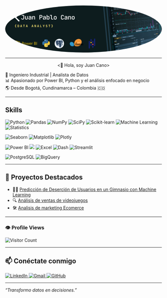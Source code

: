 <p align="center">
  <img src="assets/Banner para Linkedin Analista Sistemas Moderno Negro.png" width="1000" style="border-radius: 50%;">
</p>

---

<p align="center">
  <👋 Hola, soy Juan Cano>
</p>


🎯 Ingeniero Industrial | Analista de Datos  
📊 Apasionado por Power BI, Python y el análisis enfocado en negocio  
🌎 Desde Bogotá, Cundinamarca – Colombia 🇨🇴  


---

## Skills

<!-- Herramientas de análisis y ciencia de datos -->

![Python](https://img.shields.io/badge/-Python-3776AB?style=for-the-badge&logo=python&logoColor=white)
![Pandas](https://img.shields.io/badge/-Pandas-150458?style=for-the-badge&logo=pandas&logoColor=white)
![NumPy](https://img.shields.io/badge/-NumPy-013243?style=for-the-badge&logo=numpy&logoColor=white)
![SciPy](https://img.shields.io/badge/-SciPy-8CAAE6?style=for-the-badge&logo=scipy&logoColor=white)
![Scikit-learn](https://img.shields.io/badge/-Scikit--learn-F7931E?style=for-the-badge&logo=scikit-learn&logoColor=white)
![Machine Learning](https://img.shields.io/badge/-Machine%20Learning-0A192F?style=for-the-badge&logo=google&logoColor=white)
![Statistics](https://img.shields.io/badge/-Statistics-2E7D32?style=for-the-badge)

<!-- Visualización de datos -->

![Seaborn](https://img.shields.io/badge/-Seaborn-4B8BBE?style=for-the-badge)
![Matplotlib](https://img.shields.io/badge/-Matplotlib-11557C?style=for-the-badge)
![Plotly](https://img.shields.io/badge/-Plotly-3F4F75?style=for-the-badge&logo=plotly&logoColor=white)

<!-- Herramientas BI y Dashboards -->

![Power BI](https://img.shields.io/badge/-Power%20BI-F2C811?style=for-the-badge&logo=powerbi&logoColor=black)
[<img src="https://upload.wikimedia.org/wikipedia/commons/4/4b/Tableau_Logo.png" height="28"/>](https://www.tableau.com/)
![Excel](https://img.shields.io/badge/-Excel-217346?style=for-the-badge&logo=microsoft-excel&logoColor=white)
![Dash](https://img.shields.io/badge/-Dash-00AEEF?style=for-the-badge)
![Streamlit](https://img.shields.io/badge/-Streamlit-FF4B4B?style=for-the-badge&logo=streamlit&logoColor=white)

<!-- Bases de datos -->

![PostgreSQL](https://img.shields.io/badge/-PostgreSQL-336791?style=for-the-badge&logo=postgresql&logoColor=white)
![BigQuery](https://img.shields.io/badge/-BigQuery-4285F4?style=for-the-badge&logo=googlecloud&logoColor=white)

---

## 🧠 Proyectos Destacados

* 🏋️‍♂️ [Predicción de Deserción de Usuarios en un Gimnasio con Machine Learning](https://github.com/Juancanoanalyst/ModelFitness-ML)
* 🔍 [Análisis de ventas de videojuegos](https://github.com/Juancanoanalyst/videogames)
* 🛠 [Analisis de marketing Ecomerce](https://github.com/Juancanoanalyst/Showz-marketing)

---

### 👁 Profile Views 
![Visitor Count](https://profile-counter.glitch.me/Juancanoanalyst/count.svg)



---

## 📫 Conéctate conmigo

<a href="https://www.linkedin.com/in/juan-pablo-cano-chaparro/" target="_blank">
  <img src="https://cdn-icons-png.flaticon.com/512/174/174857.png" alt="LinkedIn" width="30"/>
</a>
<a href="mailto:jpcano983@gmail.com">
  <img src="https://ssl.gstatic.com/ui/v1/icons/mail/rfr/gmail.ico" alt="Gmail" width="30"/>
</a>
<a href="https://github.com/Juancanoanalyst" target="_blank">
  <img src="https://cdn-icons-png.flaticon.com/512/25/25231.png" alt="GitHub" width="30"/>
</a>


---

_“Transformo datos en decisiones.”_
